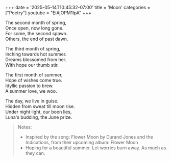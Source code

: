 +++
date = '2025-05-14T10:45:32-07:00'
title = 'Moon'
categories = ["Poetry"]
youtube = "EiAjOPM1IpA"
+++

The second month of spring,  
Once open, now long gone.  
For some, the second spawn.  
Others, the end of past dawn.  

The third month of spring,  
Inching towards hot summer.  
Dreams blossomed from her.  
With hope our thumb stir.  

The first month of summer,  
Hope of wishes come true.  
Idyllic passion to brew.  
A summer love, we woo.  

The day, we live in guise.  
Hidden from sweat till moon rise.  
Under night light, our boon lies,  
Luna's budding, the June prize.  

> Notes:  
> * Inspired by the song: Flower Moon by Durand Jones and the Indications, from their upcoming album: Flower Moon
> * Hoping for a beautiful summer. Let worries burn away. As much as they can.
